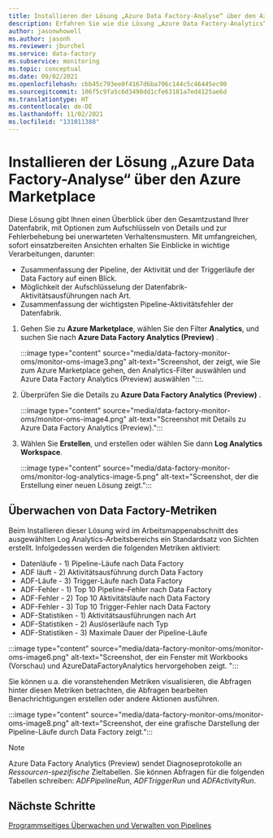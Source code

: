 ```yaml
---
title: Installieren der Lösung „Azure Data Factory-Analyse“ über den Azure Marketplace
description: Erfahren Sie wie die Lösung „Azure Data Factory-Analytics“ über den Azure Marketplace installieren können.
author: jasonwhowell
ms.author: jasonh
ms.reviewer: jburchel
ms.service: data-factory
ms.subservice: monitoring
ms.topic: conceptual
ms.date: 09/02/2021
ms.openlocfilehash: cbb45c793ee0f4167d6ba706c144c5c46445ec90
ms.sourcegitcommit: 106f5c9fa5c6d3498dd1cfe63181a7ed4125ae6d
ms.translationtype: HT
ms.contentlocale: de-DE
ms.lasthandoff: 11/02/2021
ms.locfileid: "131011388"
---
```

# <a name="install-azure-data-factory-analytics-solution-from-azure-marketplace"></a>Installieren der Lösung „Azure Data Factory-Analyse“ über den Azure Marketplace

Diese Lösung gibt Ihnen einen Überblick über den Gesamtzustand Ihrer Datenfabrik, mit Optionen zum Aufschlüsseln von Details und zur Fehlerbehebung bei unerwarteten Verhaltensmustern. Mit umfangreichen, sofort einsatzbereiten Ansichten erhalten Sie Einblicke in wichtige Verarbeitungen, darunter:

* Zusammenfassung der Pipeline, der Aktivität und der Triggerläufe der Data Factory auf einen Blick.
* Möglichkeit der Aufschlüsselung der Datenfabrik-Aktivitätsausführungen nach Art.
* Zusammenfassung der wichtigsten Pipeline-Aktivitätsfehler der Datenfabrik.

1. Gehen Sie zu **Azure Marketplace**, wählen Sie den Filter **Analytics**, und suchen Sie nach **Azure Data Factory Analytics (Preview)** .

   :::image type="content" source="media/data-factory-monitor-oms/monitor-oms-image3.png" alt-text="Screenshot, der zeigt, wie Sie zum Azure Marketplace gehen, den Analytics-Filter auswählen und Azure Data Factory Analytics (Preview) auswählen ":::.

1. Überprüfen Sie die Details zu **Azure Data Factory Analytics (Preview)** .

   :::image type="content" source="media/data-factory-monitor-oms/monitor-oms-image4.png" alt-text="Screenshot mit Details zu Azure Data Factory Analytics (Preview).":::

1. Wählen Sie **Erstellen**, und erstellen oder wählen Sie dann **Log Analytics Workspace**.

   :::image type="content" source="media/data-factory-monitor-oms/monitor-log-analytics-image-5.png" alt-text="Screenshot, der die Erstellung einer neuen Lösung zeigt.":::

## <a name="monitor-data-factory-metrics"></a>Überwachen von Data Factory-Metriken

Beim Installieren dieser Lösung wird im Arbeitsmappenabschnitt des ausgewählten Log Analytics-Arbeitsbereichs ein Standardsatz von Sichten erstellt. Infolgedessen werden die folgenden Metriken aktiviert:

* Datenläufe - 1) Pipeline-Läufe nach Data Factory
* ADF läuft - 2) Aktivitätsausführung durch Data Factory
* ADF-Läufe - 3) Trigger-Läufe nach Data Factory
* ADF-Fehler - 1) Top 10 Pipeline-Fehler nach Data Factory
* ADF-Fehler - 2) Top 10 Aktivitätsläufe nach Data Factory
* ADF-Fehler - 3) Top 10 Trigger-Fehler nach Data Factory
* ADF-Statistiken - 1) Aktivitätsausführungen nach Art
* ADF-Statistiken - 2) Auslöserläufe nach Typ
* ADF-Statistiken - 3) Maximale Dauer der Pipeline-Läufe

:::image type="content" source="media/data-factory-monitor-oms/monitor-oms-image6.png" alt-text="Screenshot, der ein Fenster mit Workbooks (Vorschau) und AzureDataFactoryAnalytics hervorgehoben zeigt. ":::

Sie können u.a. die voranstehenden Metriken visualisieren, die Abfragen hinter diesen Metriken betrachten, die Abfragen bearbeiten Benachrichtigungen erstellen oder andere Aktionen ausführen.

:::image type="content" source="media/data-factory-monitor-oms/monitor-oms-image8.png" alt-text="Screenshot, der eine grafische Darstellung der Pipeline-Läufe durch Data Factory zeigt.":::

> [!NOTE]
> Azure Data Factory Analytics (Preview) sendet Diagnoseprotokolle an _Ressourcen-spezifische_ Zieltabellen. Sie können Abfragen für die folgenden Tabellen schreiben: _ADFPipelineRun_, _ADFTriggerRun_ und _ADFActivityRun_.

## <a name="next-steps"></a>Nächste Schritte

[Programmseitiges Überwachen und Verwalten von Pipelines](monitor-programmatically.md)
